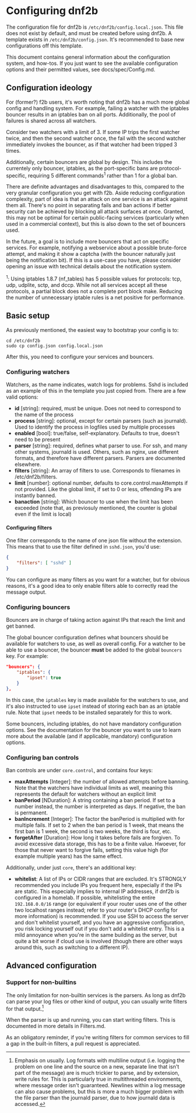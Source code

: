 # Configuring dnf2b

The configuration file for dnf2b is `/etc/dnf2b/config.local.json`. This file does not exist by default, and must be created before using dnf2b. A template exists in `/etc/dnf2b/config.json`. It's recommended to base new configurations off this template.

This document contains general information about the configuration system, and how-tos. If you just want to see the available configuration options and their permitted values, see docs/spec/Config.md.

## Configuration ideology

For (former?) f2b users, it's worth noting that dnf2b has a much more global config and handling system. For example, failing a watcher with the iptables bouncer results in an iptables ban on all ports. Additionally, the pool of failures is shared across all watchers. 

Consider two watchers with a limit of 3. If some IP trips the first watcher twice, and then the second watcher once, the fail with the second watcher immediately invokes the bouncer, as if that watcher had been tripped 3 times.

Additionally, certain bouncers are global by design. This includes the currentely only bouncer, iptables, as the port-specific bans are protocol-specific, requiring 5 different commands<sup>1</sup> rather than 1 for a global ban.

There are definite advantages and disadvantages to this, compared to the very granular configuration you get with f2b. Aside reducing configuration complexity, part of idea is that an attack on one service is an attack against them all. There's no point in separating fails and ban actions if better security can be achieved by blocking all attack surfaces at once. Granted, this may not be optimal for certain public-facing services (particularly when used in a commercial context), but this is also down to the set of bouncers used.

In the future, a goal is to include more bouncers that act on specific services. For example, notifying a webservice about a possible brute-force attempt, and making it show a captcha (with the bouncer naturally just being the notification bit). If this is a use-case you have, please consider opening an issue with technical details about the notification system.

<sup>1</sup>: Using iptables 1.8.7 (nf_tables) has 5 possible values for protocols: tcp, udp, udplite, sctp, and dccp. While not all services accept all these protocols, a partial block does not a complete port block make. Reducing the number of unnecessary iptable rules is a net positive for performance.

## Basic setup

As previously mentioned, the easiest way to bootstrap your config is to:
```
cd /etc/dnf2b
sudo cp config.json config.local.json
```

After this, you need to configure your services and bouncers.

### Configuring watchers

Watchers, as the name indicates, watch logs for problems. Sshd is included as an example of this in the template you just copied from. There are a few valid options:

* **id** [string]: required, must be unique. Does not need to correspond to the name of the process
* **process** [string]: optional, except for certain parsers (such as journald). Used to identify the process in logfiles used by multiple processes
* **enabled** [bool]: true/false, self-explanatory. Defaults to true, doesn't need to be present
* **parser** [string]: required, defines what parser to use. For ssh, and many other systems, journald is used. Others, such as nginx, use different formats, and therefore have different parsers. Parsers are documented elsewhere.
* **filters** [string]: An array of filters to use. Corresponds to filenames in /etc/dnf2b/filters.
* **limit** [number]: optional number, defaults to core.control.maxAttempts if not provided. Like the global limit, if set to 0 or less, offending IPs are instantly banned.
* **banaction** [string]: Which bouncer to use when the limit has been exceeded (note that, as previosuly mentioned, the counter is global even if the limit is local)

#### Configuring filters

One filter corresponds to the name of one json file without the extension. This means that to use the filter defined in `sshd.json`, you'd use:
```json
{
    "filters": [ "sshd" ]    
}
```
You can configure as many filters as you want for a watcher, but for obvious reasons, it's a good idea to only enable filters able to correctly read the message output.

### Configuring bouncers

Bouncers are in charge of taking action against IPs that reach the limit and get banned.

The global bouncer configuration defines what bouncers should be available for watchers to use, as well as overall config. For a watcher to be able to use a bouncer, the bouncer **must** be added to the global `bouncers` key. For example:

```json
"bouncers": {
    "iptables": {
        "ipset": true
    }
},
```

In this case, the `iptables` key is made available for the watchers to use, and it's also instructed to use `ipset` instead of storing each ban as an iptable rule. Note that `ipset` needs to be installed separately for this to work.

Some bouncers, including iptables, do not have mandatory configuration options. See the documentation for the bouncer you want to use to learn more about the available (and if applicable, mandatory) configuration options.

### Configuring ban controls

Ban controls are under `core.control`, and contains four keys:

* **maxAttempts** [Integer]: the number of allowed attempts before banning. Note that the watchers have individual limits as well, meaning this represents the default for watchers without an explicit limit
* **banPeriod** [NDuration]: A string containing a ban period. If set to a number instead, the number is interpreted as days. If negative, the ban is permanent.
* **banIncrement** [Integer]: The factor the banPeriod is multiplied with for multiple fails. If set to 2 when the ban period is 1 week, that means the first ban is 1 week, the second is two weeks, the third is four, etc.
* **forgetAfter** [Duration]: How long it takes before fails are forgiven. To avoid excessive data storage, this has to be a finite value. Hwoever, for those that never want to forgive fails, setting this value high (for example multiple years) has the same effect.

Additionally, under just `core`, there's an additional key:
* **whitelist**: A list of IPs or CIDR ranges that are excluded. It's STRONGLY recommended you include IPs you frequent here, especially if the IPs are static. This especially implies to internal IP addresses, if dnf2b is configured in a homelab. If possible, whitelisting the entire `192.168.0.0/16` range (or equivalent if your router uses one of the other two localhost ranges instead; refer to your router's DHCP config for more information) is recommended. If you use SSH to access the server and don't whitelist yourself, and you have an aggressive configuration, you risk locking yourself out if you don't add a whitelist entry. This is a mild annoyance when you're in the same building as the server, but quite a bit worse if cloud use is involved (though there are other ways around this, such as switching to a different IP).


## Advanced configuration

### Support for non-builtins

The only limitation for non-builtin services is the parsers. As long as dnf2b can parse your log files or other kind of output, you can usually write filters for that output.[^1]

When the parser is up and running, you can start writing filters. This is documented in more details in Filters.md.

As an obligatory reminder, if you're writing filters for common services to fill a gap in the built-in filters, a pull request is appreciated.

[^1]: Emphasis on usually. Log formats with multiline output (i.e. logging the problem on one line and the source on a new, separate line that isn't part of the message) are is much trickier to parse, and by extension, write rules for. This is particularly true in multithreaded environments, where message order isn't guaranteed. Newlines within a log message can also cause problems, but this is more a much bigger problem with the file parser than the journald parser, due to how journald data is accessed. 


